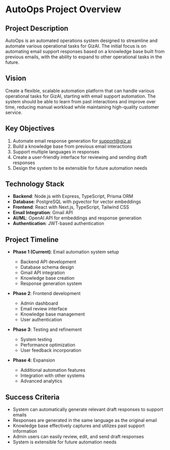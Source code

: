# AutoOps Project Overview

## Project Description
AutoOps is an automated operations system designed to streamline and automate various operational tasks for GizAI. The initial focus is on automating email support responses based on a knowledge base built from previous emails, with the ability to expand to other operational tasks in the future.

## Vision
Create a flexible, scalable automation platform that can handle various operational tasks for GizAI, starting with email support automation. The system should be able to learn from past interactions and improve over time, reducing manual workload while maintaining high-quality customer service.

## Key Objectives
1. Automate email response generation for support@giz.ai
2. Build a knowledge base from previous email interactions
3. Support multiple languages in responses
4. Create a user-friendly interface for reviewing and sending draft responses
5. Design the system to be extensible for future automation needs

## Technology Stack
- **Backend**: Node.js with Express, TypeScript, Prisma ORM
- **Database**: PostgreSQL with pgvector for vector embeddings
- **Frontend**: React with Next.js, TypeScript, Tailwind CSS
- **Email Integration**: Gmail API
- **AI/ML**: OpenAI API for embeddings and response generation
- **Authentication**: JWT-based authentication

## Project Timeline
- **Phase 1 (Current)**: Email automation system setup
  - Backend API development
  - Database schema design
  - Gmail API integration
  - Knowledge base creation
  - Response generation system

- **Phase 2**: Frontend development
  - Admin dashboard
  - Email review interface
  - Knowledge base management
  - User authentication

- **Phase 3**: Testing and refinement
  - System testing
  - Performance optimization
  - User feedback incorporation

- **Phase 4**: Expansion
  - Additional automation features
  - Integration with other systems
  - Advanced analytics

## Success Criteria
- System can automatically generate relevant draft responses to support emails
- Responses are generated in the same language as the original email
- Knowledge base effectively captures and utilizes past support information
- Admin users can easily review, edit, and send draft responses
- System is extensible for future automation needs
